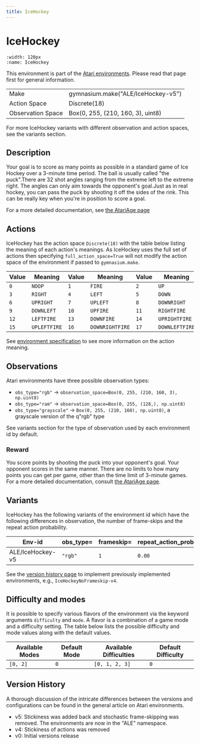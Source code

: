 ```yaml
---
title: IceHockey
---
```


# IceHockey

```{figure} ../_static/videos/environments/ice_hockey.gif
:width: 120px
:name: IceHockey
```

This environment is part of the <a href='..'>Atari environments</a>. Please read that page first for general information.

|                   |                                    |
|-------------------|------------------------------------|
| Make              | gymnasium.make("ALE/IceHockey-v5") |
| Action Space      | Discrete(18)                       |
| Observation Space | Box(0, 255, (210, 160, 3), uint8)  |

For more IceHockey variants with different observation and action spaces, see the variants section.

## Description

Your goal is to score as many points as possible in a standard game of Ice Hockey over a 3-minute time period. The ball is usually called "the puck".There are 32 shot angles ranging from the extreme left to the extreme right. The angles can only aim towards the opponent's goal.Just as in real hockey, you can pass the puck by shooting it off the sides of the rink. This can be really key when you're in position to score a goal.

For a more detailed documentation, see [the AtariAge page](https://atariage.com/manual_html_page.php?SoftwareLabelID=241)

## Actions

IceHockey has the action space `Discrete(18)` with the table below listing the meaning of each action's meanings.
As IceHockey uses the full set of actions then specifying `full_action_space=True` will not modify the action space of the environment if passed to `gymnasium.make`.

| Value   | Meaning      | Value   | Meaning         | Value   | Meaning        |
|---------|--------------|---------|-----------------|---------|----------------|
| `0`     | `NOOP`       | `1`     | `FIRE`          | `2`     | `UP`           |
| `3`     | `RIGHT`      | `4`     | `LEFT`          | `5`     | `DOWN`         |
| `6`     | `UPRIGHT`    | `7`     | `UPLEFT`        | `8`     | `DOWNRIGHT`    |
| `9`     | `DOWNLEFT`   | `10`    | `UPFIRE`        | `11`    | `RIGHTFIRE`    |
| `12`    | `LEFTFIRE`   | `13`    | `DOWNFIRE`      | `14`    | `UPRIGHTFIRE`  |
| `15`    | `UPLEFTFIRE` | `16`    | `DOWNRIGHTFIRE` | `17`    | `DOWNLEFTFIRE` |

See [environment specification](../env-spec) to see more information on the action meaning.

## Observations

Atari environments have three possible observation types:

- `obs_type="rgb"` -> `observation_space=Box(0, 255, (210, 160, 3), np.uint8)`
- `obs_type="ram"` -> `observation_space=Box(0, 255, (128,), np.uint8)`
- `obs_type="grayscale"` -> `Box(0, 255, (210, 160), np.uint8)`, a grayscale version of the q"rgb" type

See variants section for the type of observation used by each environment id by default.

### Reward

You score points by shooting the puck into your opponent's goal. Your opponent scores in the same manner. There are no limits to how many points you can get per game, other than the time limit of 3-minute games. For a more detailed documentation, consult [the AtariAge page](https://atariage.com/manual_html_page.php?SoftwareLabelID=241).

## Variants

IceHockey has the following variants of the environment id which have the following differences in observation,
the number of frame-skips and the repeat action probability.

| Env-id           | obs_type=   | frameskip=   | repeat_action_probability=   |
|------------------|-------------|--------------|------------------------------|
| ALE/IceHockey-v5 | `"rgb"`     | `1`          | `0.00`                       |

See the [version history page](https://ale.farama.org/environments/#version-history-and-naming-schemes) to implement previously implemented environments, e.g., `IceHockeyNoFrameskip-v4`.

## Difficulty and modes

It is possible to specify various flavors of the environment via the keyword arguments `difficulty` and `mode`.
A flavor is a combination of a game mode and a difficulty setting. The table below lists the possible difficulty and mode values
along with the default values.

| Available Modes   | Default Mode   | Available Difficulties   | Default Difficulty   |
|-------------------|----------------|--------------------------|----------------------|
| `[0, 2]`          | `0`            | `[0, 1, 2, 3]`           | `0`                  |

## Version History

A thorough discussion of the intricate differences between the versions and configurations can be found in the general article on Atari environments.

* v5: Stickiness was added back and stochastic frame-skipping was removed. The environments are now in the "ALE" namespace.
* v4: Stickiness of actions was removed
* v0: Initial versions release
